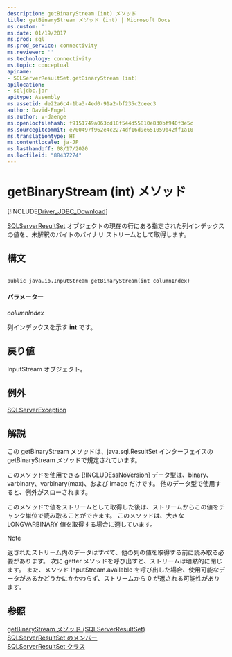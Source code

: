 ```yaml
---
description: getBinaryStream (int) メソッド
title: getBinaryStream メソッド (int) | Microsoft Docs
ms.custom: ''
ms.date: 01/19/2017
ms.prod: sql
ms.prod_service: connectivity
ms.reviewer: ''
ms.technology: connectivity
ms.topic: conceptual
apiname:
- SQLServerResultSet.getBinaryStream (int)
apilocation:
- sqljdbc.jar
apitype: Assembly
ms.assetid: de22a6c4-1ba3-4ed0-91a2-bf235c2ceec3
author: David-Engel
ms.author: v-daenge
ms.openlocfilehash: f9151749a063cd18f544d55810e830bf940f3e5c
ms.sourcegitcommit: e700497f962e4c2274df16d9e651059b42ff1a10
ms.translationtype: HT
ms.contentlocale: ja-JP
ms.lasthandoff: 08/17/2020
ms.locfileid: "88437274"
---
```

# <a name="getbinarystream-method-int"></a>getBinaryStream (int) メソッド
[!INCLUDE[Driver_JDBC_Download](../../../includes/driver_jdbc_download.md)]

  [SQLServerResultSet](../../../connect/jdbc/reference/sqlserverresultset-class.md) オブジェクトの現在の行にある指定された列インデックスの値を、未解釈のバイトのバイナリ ストリームとして取得します。  
  
## <a name="syntax"></a>構文  
  
```  
  
public java.io.InputStream getBinaryStream(int columnIndex)  
```  
  
#### <a name="parameters"></a>パラメーター  
 *columnIndex*  
  
 列インデックスを示す **int** です。  
  
## <a name="return-value"></a>戻り値  
 InputStream オブジェクト。  
  
## <a name="exceptions"></a>例外  
 [SQLServerException](../../../connect/jdbc/reference/sqlserverexception-class.md)  
  
## <a name="remarks"></a>解説  
 この getBinaryStream メソッドは、java.sql.ResultSet インターフェイスの getBinaryStream メソッドで規定されています。  
  
 このメソッドを使用できる [!INCLUDE[ssNoVersion](../../../includes/ssnoversion-md.md)] データ型は、binary、varbinary、varbinary(max)、および image だけです。 他のデータ型で使用すると、例外がスローされます。  
  
 このメソッドで値をストリームとして取得した後は、ストリームからこの値をチャンク単位で読み取ることができます。 このメソッドは、大きな LONGVARBINARY 値を取得する場合に適しています。  
  
> [!NOTE]  
>  返されたストリーム内のデータはすべて、他の列の値を取得する前に読み取る必要があります。 次に getter メソッドを呼び出すと、ストリームは暗黙的に閉じます。 また、メソッド InputStream.available を呼び出した場合、使用可能なデータがあるかどうかにかかわらず、ストリームから 0 が返される可能性があります。  
  
## <a name="see-also"></a>参照  
 [getBinaryStream メソッド &#40;SQLServerResultSet&#41;](../../../connect/jdbc/reference/getbinarystream-method-sqlserverresultset.md)   
 [SQLServerResultSet のメンバー](../../../connect/jdbc/reference/sqlserverresultset-members.md)   
 [SQLServerResultSet クラス](../../../connect/jdbc/reference/sqlserverresultset-class.md)  
  
  
